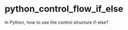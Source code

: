 python_control_flow_if_else
===========================

In Python, how to use the control structure if-else?
